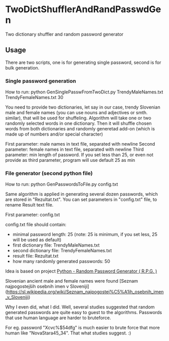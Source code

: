# TwoDictShufflerAndRandPasswdGen
Two dictionary shuffler and random password generator

## Usage
There are two scripts, one is for generating single password, second is for bulk generation.

### Single password generation

How to run: python GenSinglePasswFromTwoDict.py TrendyMaleNames.txt TrendyFemaleNames.txt 30

You need to provide two dictionaries, let say in our case, trendy Slovenian male and female names (you can use nouns and adjectives or smth. similar), that will be used for shuffeling. Algorithm will take one or two randomly selected words in one dictionary. Then it will shuffle chosen words from both dictionaries and randomly generetad add-on (which is made up of numbers and/or special character)

First parameter: male names in text file, separated with newline
Second parameter: female names in text file, separated with newline
Third parameter: min length of password. If you set less than 25, or even not provide as third parameter, program will use default 25 as min

### File generator (second python file)

How to run: python GenPasswordsToFile.py config.txt

Same algorithm is applied in generating several dozen passwords, which are stored in "Rezultat.txt". You can set parameters in "config.txt" file, to rename Result text file.

First parameter: config.txt

config.txt file should contain:
- minimal password length: 25 (note: 25 is minimum, if you set less, 25 will be used as default)
- first dictionary file: TrendyMaleNames.txt
- second dictionary file: TrendyFemaleNames.txt
- result file: Rezultat.txt
- how many randomly generated passwords: 50

Idea is based on project [Python - Random Password Generator ( R.P.G. )](https://github.com/ismailtasdelen/Python-Random-Password-Generator)

Slovenian ancient male and female names were found [Seznam najpogostejših osebnih imen v Sloveniji] (https://sl.wikipedia.org/wiki/Seznam_najpogostej%C5%A1ih_osebnih_imen_v_Sloveniji)

Why I even did, what I did. Well, several studies suggested that random generated passwords are quite easy to guest to the algorithms. Passwords that use human language are harder to bruteforce.

For eg. password "Xcvc%$54dfg" is much easier to brute force that more human like "NovaStara45_34". That what studies suggest. :)
